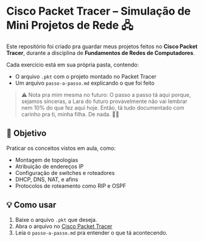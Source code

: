 # Cisco Packet Tracer – Simulação de Mini Projetos de Rede 🖧

Este repositório foi criado pra guardar meus projetos feitos no **Cisco Packet Tracer**, durante a disciplina de **Fundamentos de Redes de Computadores**.

Cada exercício está em sua própria pasta, contendo:

- O arquivo `.pkt` com o projeto montado no Packet Tracer
- Um arquivo `passo-a-passo.md` explicando o que foi feito

> ⚠️ Nota pra mim mesma no futuro:
> O passo a passo tá aqui porque, sejamos sinceras, a Lara do futuro provavelmente não vai lembrar nem 10% do que fez aqui hoje. Então, tá tudo documentado com carinho pra ti, minha filha. De nada. 💁‍♀️

## 🎯 Objetivo

Praticar os conceitos vistos em aula, como:

- Montagem de topologias
- Atribuição de endereços IP
- Configuração de switches e roteadores
- DHCP, DNS, NAT, e afins
- Protocolos de roteamento como RIP e OSPF

## 💡 Como usar

1. Baixe o arquivo `.pkt` que deseja.
2. Abra o arquivo no [Cisco Packet Tracer](https://www.netacad.com/pt/articles/news/download-cisco-packet-tracer)
3. Leia o `passo-a-passo.md` pra entender o que tá acontecendo.